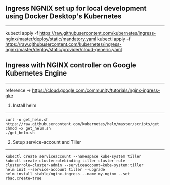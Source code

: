 Ingress NGNIX set up for local development using Docker Desktop's Kubernetes
---------------------------------------------------------------------------------
---------------------------------------------------------------------------------
kubectl apply -f https://raw.githubusercontent.com/kubernetes/ingress-nginx/master/deploy/static/mandatory.yaml
kubectl apply -f https://raw.githubusercontent.com/kubernetes/ingress-nginx/master/deploy/static/provider/cloud-generic.yaml


Ingress with NGINX controller on Google Kubernetes Engine
---------------------------------------------------------------------------------
---------------------------------------------------------------------------------
reference -> https://cloud.google.com/community/tutorials/nginx-ingress-gke

1. Install helm
---------------------------------------------------------------------------------
	curl -o get_helm.sh https://raw.githubusercontent.com/kubernetes/helm/master/scripts/get
	chmod +x get_helm.sh
	./get_helm.sh
	
2. Setup service-account and Tiller
---------------------------------------------------------------------------------
	kubectl create serviceaccount --namespace kube-system tiller
	kubectl create clusterrolebinding tiller-cluster-rule --clusterrole=cluster-admin --serviceaccount=kube-system:tiller
	helm init --service-account tiller --upgrade
	helm install stable/nginx-ingress --name my-nginx --set rbac.create=true